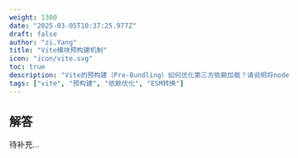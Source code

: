 ```yaml
---
weight: 1300
date: "2025-03-05T10:37:25.977Z"
draft: false
author: "zi.Yang"
title: "Vite模块预构建机制"
icon: "icon/vite.svg"
toc: true
description: "Vite的预构建（Pre-Bundling）如何优化第三方依赖加载？请说明将node_modules依赖转换为ESM格式的意义，以及如何减少HTTP请求数量？"
tags: ["vite", "预构建", "依赖优化", "ESM转换"]
---
```


## 解答

待补充...
